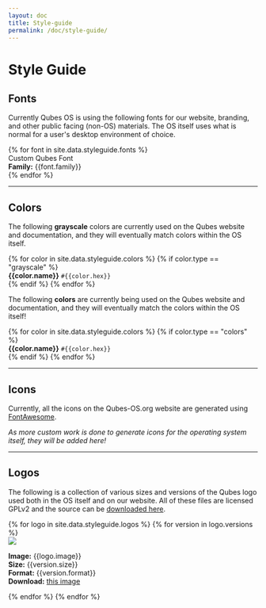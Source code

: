 ```yaml
---
layout: doc
title: Style-guide
permalink: /doc/style-guide/
---
```


Style Guide
===========

## Fonts

Currently Qubes OS is using the following fonts for our website, branding, and other public facing (non-OS) materials. The OS itself uses what is normal for a user's desktop environment of choice.

<div class="styleguide">
{% for font in site.data.styleguide.fonts %}
  <div class="row">
  <div class="col-lg-6 col-md-6 focus">
    <div class="font {{font.class}}">Custom Qubes Font</div>
  </div>
  <div class="col-lg-6 col-md-6">
    <strong>Family:</strong> {{font.family}}<br>
  </div>
  </div>
{% endfor %}
</div>

---

## Colors

The following **grayscale** colors are currently used on the Qubes website and documentation, and they will eventually match colors within the OS itself.

<div class="styleguide">
{% for color in site.data.styleguide.colors %}
  {% if color.type == "grayscale" %}
  <div class="swatch more-bottom more-right">
    <div class="color add-bottom bg-{{color.class}}"></div>
    <strong class="add-bottom">{{color.name}}</strong>
    <code>#{{color.hex}}</code>
  </div>
  {% endif %}
{% endfor %}
</div>

The following **colors** are currently being used on the Qubes website and documentation, and they will eventually match the colors within the OS itself!

<div class="styleguide">
{% for color in site.data.styleguide.colors %}
  {% if color.type == "colors" %}
  <div class="swatch more-bottom more-right">
    <div class="color add-bottom bg-{{color.class}}"></div>
    <strong class="add-bottom">{{color.name}}</strong>
    <code>#{{color.hex}}</code>
  </div>
  {% endif %}
{% endfor %}
</div>

---

## Icons

Currently, all the icons on the Qubes-OS.org website are generated using [FontAwesome](http://fortawesome.github.io/Font-Awesome/).

*As more custom work is done to generate icons for the operating system itself, they will be added here!*

---

## Logos

The following is a collection of various sizes and versions of the Qubes logo used both in the OS itself and on our website. All of these files are licensed GPLv2 and the source can be [downloaded here](https://github.com/QubesOS/qubes-artwork).

<div class="styleguide">
{% for logo in site.data.styleguide.logos %}
  {% for version in logo.versions %}
  <div class="row more-bottom">
    <div class="col-lg-4 col-md-4">
      <div class="focus">
        <img class="logo" src="{{version.path}}{{logo.image}}">
      </div>
    </div>
    <div class="col-lg-8 col-md-8">
      <p>
        <strong>Image:</strong> {{logo.image}}<br>
        <strong>Size:</strong> {{version.size}}<br>
        <strong>Format:</strong> {{version.format}}<br>
        <strong>Download:</strong> <a href="{{version.path}}{{logo.image}}" target="_blank">this image</a>
      </p>
    </div>
  </div>
  {% endfor %}
{% endfor %}
</div>
